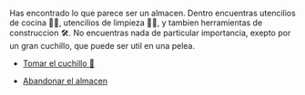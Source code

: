 Has encontrado lo que parece ser un almacen. Dentro encuentras utencilios de cocina 🥄🍴, utencilios de limpieza 🧼🧹, y tambien herramientas de construccion 🛠. No encuentras nada de particular importancia, exepto por un gran cuchillo, que puede ser util en una pelea.

- [Tomar el cuchillo 🔪](5-AB.md)

- [Abandonar el almacen](3-A.md)
